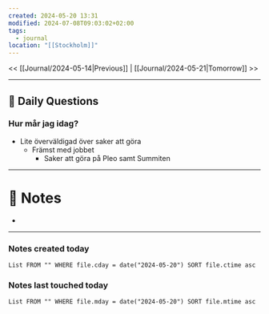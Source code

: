 ```yaml
---
created: 2024-05-20 13:31
modified: 2024-07-08T09:03:02+02:00
tags:
  - journal
location: "[[Stockholm]]"
---
```


<< [[Journal/2024-05-14|Previous]] | [[Journal/2024-05-21|Tomorrow]] >>

---
## 📅 Daily Questions
### Hur mår jag idag?
- Lite överväldigad över saker att göra
	- Främst med jobbet
		- Saker att göra på Pleo samt Summiten

---
# 📝 Notes
- 
---
### Notes created today
```dataview
List FROM "" WHERE file.cday = date("2024-05-20") SORT file.ctime asc
```
### Notes last touched today
```dataview
List FROM "" WHERE file.mday = date("2024-05-20") SORT file.mtime asc
```